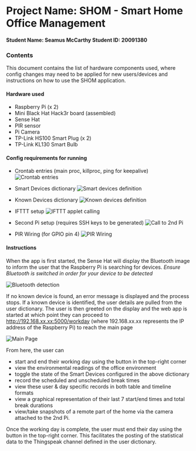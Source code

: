 # Project Name: SHOM - Smart Home Office Management 
#### Student Name: Seamus McCarthy   Student ID: 20091380

### Contents

This document contains the list of hardware components used, where config changes may need to be applied for new users/devices and instructions on how to use the SHOM application.

#### Hardware used
- Raspberry Pi (x 2)
- Mini Black Hat Hack3r board (assembled)
- Sense Hat
- PIR sensor
- Pi Camera
- TP-Link HS100 Smart Plug (x 2)
- TP-Link KL130 Smart Bulb

#### Config requirements for running

- Crontab entries (main proc, killproc, ping for keepalive)
![][CRON]

- Smart Devices dictionary
![][SD]

- Known Devices dictionary
![][KD]

- IFTTT setup
![][IFTTT]

- Second Pi setup (requires SSH keys to be generated)
![][2ndPI]

- PIR Wiring (for GPIO pin 4)
![][PIRW]

#### Instructions

When the app is first started, the Sense Hat will display the Bluetooth image to inform the user that the Raspberry Pi is searching for devices.
*Ensure Bluetooth is switched in order for your device to be detected*

![][BT]

If no known device is found, an error message is displayed and the process stops.
If a known device is identified, the user details are pulled from the user dictionary. The user is then greeted on the display and the web app is started at which point they can proceed to http://192.168.xx.xx:5000/workday (where 192.168.xx.xx represents the IP address of the Raspberry Pi) to reach the main page

![][MAIN]

From here, the user can
- start and end their working day using the button in the top-right corner
- view the environmental readings of the office environment
- toggle the state of the Smart Devices configured in the above dictionary
- record the scheduled and unscheduled break times
- view these user & day specific records in both table and timeline formats
- view a graphical representation of their last 7 start/end times and total break durations
- view/take snapshots of a remote part of the home via the camera attached to the 2nd Pi.

Once the working day is complete, the user must end their day using the button in the top-right corner. This facilitates the posting of the statistical data to the Thingspeak channel defined in the user dictionary.

[KD]: https://github.com/SeamusMcCarthy/CompSysAssign2/blob/master/doc_images/KnownDevices.jpg "Known devices definition"
[SD]: https://github.com/SeamusMcCarthy/CompSysAssign2/blob/master/doc_images/SmartDevices.jpg "Smart devices definition"
[IFTTT]: https://github.com/SeamusMcCarthy/CompSysAssign2/blob/master/doc_images/IFTTT.jpg "IFTTT applet calling"
[2ndPI]: https://github.com/SeamusMcCarthy/CompSysAssign2/blob/master/doc_images/SecondPi.jpg "Call to 2nd Pi"
[CRON]: https://github.com/SeamusMcCarthy/CompSysAssign2/blob/master/doc_images/crontab2.jpg "Crontab entries"
[PIRW]: https://github.com/SeamusMcCarthy/CompSysAssign2/blob/master/doc_images/PIRWiring.jpg "PIR Wiring"
[BT]: https://github.com/SeamusMcCarthy/CompSysAssign2/blob/master/doc_images/BT.jpg "Bluetooth detection"
[MAIN]: https://github.com/SeamusMcCarthy/CompSysAssign2/blob/master/doc_images/Main2.jpg "Main Page"
[SNAP]: https://github.com/SeamusMcCarthy/CompSysAssign2/blob/master/doc_images/Snapshot.jpg "Snapshot"
